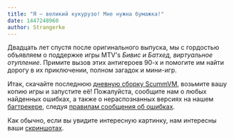 ```yaml
---
title: "Я — великий кукурузо! Мне нужна бумажка!"
date: 1447248960
author: Strangerke
---
```


Двадцать лет спустя после оригинального выпуска, мы с гордостью объявляем о поддержке игры MTV's *Бивис и Батхед, виртуальное отупление*. Примите вызов этих антигероев 90-х и помогите им найти дорогу в их приключении, полном загадок и мини-игр.

Итак, скачайте последнюю [дневную сборку ScummVM](/downloads/#daily), возьмите вашу копию игры и запустите её! Пожалуйста, сообщите нам о любых найденных ошибках, а также о нераспознанных версиях на нашем [багтрекере](http://bugs.scummvm.org/), следуя [правилам сообщения об ошибках](/faq/#question.report-bugs).

Как обычно, если вы увидите интересную картинку, нам интересны ваши [скриншотах](http://wiki.scummvm.org/index.php/Screenshots).
